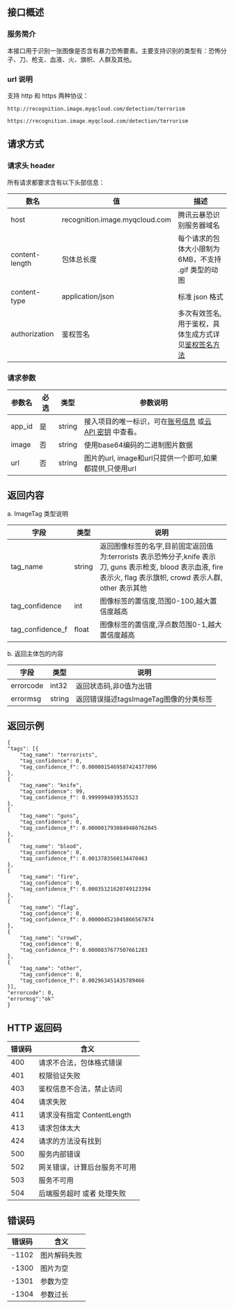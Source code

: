 ## 接口概述

### 服务简介
本接口用于识别一张图像是否含有暴力恐怖要素。主要支持识别的类型有：恐怖分子、刀、枪支、血液、火、旗帜、人群及其他。

### url 说明

支持 http 和 https 两种协议：

`http://recognition.image.myqcloud.com/detection/terrorism`

`https://recognition.image.myqcloud.com/detection/terrorism`

## 请求方式

### 请求头 header

所有请求都要求含有以下头部信息：

| 数名             | 值                              | 描述                                       |
| -------------- | ------------------------------ | ---------------------------------------- |
| host           | recognition.image.myqcloud.com | 腾讯云暴恐识别服务器域名                             |
| content-length | 包体总长度                          | 每个请求的包体大小限制为 6MB，不支持 .gif 类型的动图          |
| content-type   | application/json               | 标准 json 格式                               |
| authorization  | 鉴权签名                           | 多次有效签名,用于鉴权，具体生成方式详见[鉴权签名方法](https://cloud.tencent.com/document/product/641/12409)  |

### 请求参数 

| 参数名    | 必选   | 类型     | 参数说明                                     |
| ------ | ---- | ------ | ---------------------------------------- |
| app_id | 是    | string | 接入项目的唯一标识，可在[账号信息](https://console.cloud.tencent.com/developer) 或[云 API 密钥](https://console.cloud.tencent.com/cam/capi) 中查看。 |
| image  | 否    | string | 使用base64编码的二进制图片数据                       |
| url    | 否    | string | 图片的url, image和url只提供一个即可,如果都提供,只使用url    |

## 返回内容

a. ImageTag 类型说明

| 字段               | 类型     | 说明                                       |
| ---------------- | ------ | ---------------------------------------- |
| tag_name         | string | 返回图像标签的名字,目前固定返回值为:terrorists 表示恐怖分子,knife 表示刀, guns 表示枪支, blood 表示血液, fire 表示火, flag 表示旗帜, crowd 表示人群, other 表示其他 |
| tag_confidence   | int    | 图像标签的置信度,范围0-100,越大置信度越高                 |
| tag_confidence_f | float  | 图像标签的置信度,浮点数范围0-1,越大置信度越高                |

b. 返回主体包的内容

| 字段        | 类型     | 说明                        |
| --------- | ------ | ------------------------- |
| errorcode | int32  | 返回状态码,非0值为出错              |
| errormsg  | string | 返回错误描述tagsImageTag图像的分类标签 |

## 返回示例

```
{
"tags": [{
    "tag_name": "terrorists",
    "tag_confidence": 0,
    "tag_confidence_f": 0.0000015469587424377096
},
{
    "tag_name": "knife",
    "tag_confidence": 99,
    "tag_confidence_f": 0.9999994039535523
},
{
    "tag_name": "guns",
    "tag_confidence": 0,
    "tag_confidence_f": 0.0000017930849480762845
},
{
    "tag_name": "blood",
    "tag_confidence": 0,
    "tag_confidence_f": 0.0013783560134470463
},
{
    "tag_name": "fire",
    "tag_confidence": 0,
    "tag_confidence_f": 0.00035121620749123394
},
{
    "tag_name": "flag",
    "tag_confidence": 0,
    "tag_confidence_f": 0.000004521045866567874
},
{
    "tag_name": "crowd",
    "tag_confidence": 0,
    "tag_confidence_f": 0.0000837677507661283
},
{
    "tag_name": "other",
    "tag_confidence": 0,
    "tag_confidence_f": 0.002963451435789466
}],
"errorcode": 0,
"errormsg":"ok"
}
```

## HTTP 返回码

| 错误码  | 含义                   |
| ---- | -------------------- |
| 400  | 请求不合法，包体格式错误         |
| 401  | 权限验证失败               |
| 403  | 鉴权信息不合法，禁止访问         |
| 404  | 请求失败                 |
| 411  | 请求没有指定 ContentLength |
| 413  | 请求包体太大               |
| 424  | 请求的方法没有找到            |
| 500  | 服务内部错误               |
| 502  | 网关错误，计算后台服务不可用       |
| 503  | 服务不可用                |
| 504  | 后端服务超时 或者 处理失败       |


## 错误码
| 错误码   | 含义       |
| ----- | -------- |
| -1102 | 图片解码失败   |
| -1300 | 图片为空     |
| -1301 | 参数为空     |
| -1304 | 参数过长     |
